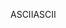 <span data-ttu-id="cbea6-101">ASCII</span><span class="sxs-lookup"><span data-stu-id="cbea6-101">ASCII</span></span>